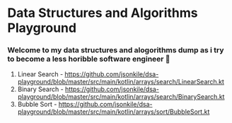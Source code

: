 # Data Structures and Algorithms Playground
### Welcome to my data structures and alogorithms dump as i try to become a less horibble software engineer 🥲

1. Linear Search - https://github.com/jsonkile/dsa-playground/blob/master/src/main/kotlin/arrays/search/LinearSearch.kt
2. Binary Search - https://github.com/jsonkile/dsa-playground/blob/master/src/main/kotlin/arrays/search/BinarySearch.kt
3. Bubble Sort - https://github.com/jsonkile/dsa-playground/blob/master/src/main/kotlin/arrays/sort/BubbleSort.kt


